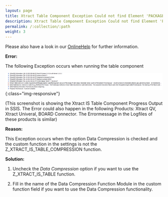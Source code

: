 ```yaml
---
layout: page
title: Xtract Table Component Exception Could not find Element 'PACKAGESIZE'
description: Xtract Table Component Exception Could not find Element 'PACKAGESIZE'
permalink: /:collection/:path
weight: 3
---
```


Please also have a look in our [OnlineHelp](https://help.theobald-software.com/en/) for further information.

**Error:**

The following Exception occurs when running the table component 


![couldnotfindpackagesize](/img/contents/couldnotfindpackagesize.png){:class="img-responsive"}

(This screenshot is showing the Xtract IS Table Component Progress Output in SSIS. The Error could also happen in the following Products: Xtract QV, Xtract Univeral, BOARD Connector. The Errormessage in the Logfiles of these products is similar)

**Reason:**

This Exception occurs when the option Data Compression is checked and the custom function in the settings is not the Z_XTRACT_IS_TABLE_COMPRESSION function. 

**Solution:**

1. Uncheck the *Data Compression* option if you want to use the Z_XTRACT_IS_TABLE function.

2. Fill in the name of the Data Compression Function Module in the custom function field if you want to use the Data Compression functionality.


